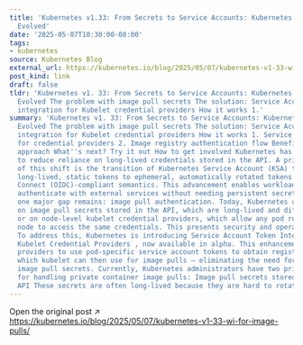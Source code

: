 ```yaml
---
title: 'Kubernetes v1.33: From Secrets to Service Accounts: Kubernetes Image Pulls
  Evolved'
date: '2025-05-07T10:30:00-08:00'
tags:
- kubernetes
source: Kubernetes Blog
external_url: https://kubernetes.io/blog/2025/05/07/kubernetes-v1-33-wi-for-image-pulls/
post_kind: link
draft: false
tldr: 'Kubernetes v1. 33: From Secrets to Service Accounts: Kubernetes Image Pulls
  Evolved The problem with image pull secrets The solution: Service Account token
  integration for Kubelet credential providers How it works 1.'
summary: 'Kubernetes v1. 33: From Secrets to Service Accounts: Kubernetes Image Pulls
  Evolved The problem with image pull secrets The solution: Service Account token
  integration for Kubelet credential providers How it works 1. Service Account tokens
  for credential providers 2. Image registry authentication flow Benefits of this
  approach What''s next? Try it out How to get involved Kubernetes has steadily evolved
  to reduce reliance on long-lived credentials stored in the API. A prime example
  of this shift is the transition of Kubernetes Service Account (KSA) tokens from
  long-lived, static tokens to ephemeral, automatically rotated tokens with OpenID
  Connect (OIDC)-compliant semantics. This advancement enables workloads to securely
  authenticate with external services without needing persistent secrets. However,
  one major gap remains: image pull authentication. Today, Kubernetes clusters rely
  on image pull secrets stored in the API, which are long-lived and difficult to rotate,
  or on node-level kubelet credential providers, which allow any pod running on a
  node to access the same credentials. This presents security and operational challenges.
  To address this, Kubernetes is introducing Service Account Token Integration for
  Kubelet Credential Providers , now available in alpha. This enhancement allows credential
  providers to use pod-specific service account tokens to obtain registry credentials,
  which kubelet can then use for image pulls — eliminating the need for long-lived
  image pull secrets. Currently, Kubernetes administrators have two primary options
  for handling private container image pulls: Image pull secrets stored in the Kubernetes
  API These secrets are often long-lived because they are hard to rotate.'
---
```

Open the original post ↗ https://kubernetes.io/blog/2025/05/07/kubernetes-v1-33-wi-for-image-pulls/
